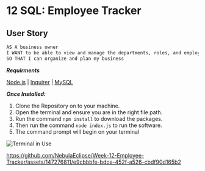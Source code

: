 # 12 SQL: Employee Tracker

## User Story

```md
AS A business owner
I WANT to be able to view and manage the departments, roles, and employees in my company
SO THAT I can organize and plan my business
```

***Requirments***

[Node.js](https://nodejs.org/en/) | [Inquirer](https://www.npmjs.com/package/inquirer) | [MySQL](https://www.npmjs.com/package/mysql2)

***Once Installed:***
1. Clone the Repository on to your machine.
2. Open the terminal and ensure you are in the right file path.
3. Run the command ```npm install``` to download the packages.
4. Then run the command ```node index.js``` to run the software.
5. The command prompt will begin on your terminal


![Terminal in Use](https://github.com/NebulaEclipse/Week-12-Employee-Tracker/assets/147276811/c924bd13-b8ec-4ada-8516-789cede9b587)

https://github.com/NebulaEclipse/Week-12-Employee-Tracker/assets/147276811/e9cbbbfe-bdce-452f-a526-cbdf90d165b2




